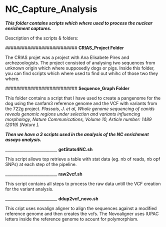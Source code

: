 # NC_Capture_Analysis

____*This folder contains scripts which where used to process the nuclear enrichment captures.*____


Description of the scripts & folders:

########################## **CRIAS_Project Folder**

The CRIAS projet was a project with Ana Elisabete Pires and archezoologists. 
The project consisted of analysing two sequences from unknown origin which where supposedly dogs or pigs.
Inside this folder, you can find scripts which where used to find out whihc of those two they where.

########################## **Sequence_Graph Folder**

This folder contains a script that I have used to create a pangenome for the dog using the canfam3 reference genome and the VCF with variants from the 722g project. *Plassais, J. et al, Whole genome sequencing of canids reveals genomic regions under selection and variants influencing morphology, Nature Communications, Volume 10, Article number: 1489 (2019) [Nature ].*

____*Then we have a 3 scripts used in the analysis of the NC enrichment assays analysis.*____

__________________________ **getStats4NC.sh**

This script allows top retrieve a table with stat data (eg. nb of reads, nb opf SNPs) 
at each step of the pipeline.

__________________________ **raw2vcf.sh**

This script contains all steps to process the raw data untill the VCF creation for the variant analysis.

__________________________ **ddup2vcf_novo.sh**

This cript uses novalign aligner to align the sequences against a modified reference genome and then creates the vcfs.
The Novoaligner uses IUPAC letters inside the reference genome to acount for polymorphism.

